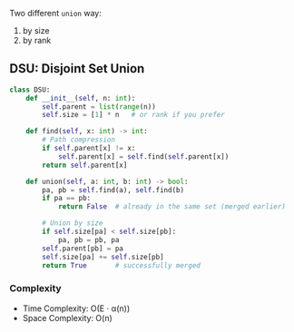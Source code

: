 Two different `union` way:
1. by size
2. by rank

## DSU: Disjoint Set Union
```python
class DSU:
    def __init__(self, n: int):
        self.parent = list(range(n))
        self.size = [1] * n   # or rank if you prefer

    def find(self, x: int) -> int:
        # Path compression
        if self.parent[x] != x:
            self.parent[x] = self.find(self.parent[x])
        return self.parent[x]

    def union(self, a: int, b: int) -> bool:
        pa, pb = self.find(a), self.find(b)
        if pa == pb:
            return False  # already in the same set (merged earlier)

        # Union by size
        if self.size[pa] < self.size[pb]:
            pa, pb = pb, pa
        self.parent[pb] = pa
        self.size[pa] += self.size[pb]
        return True       # successfully merged
```
### Complexity
- Time Complexity: O(E · α(n))
- Space Complexity: O(n)